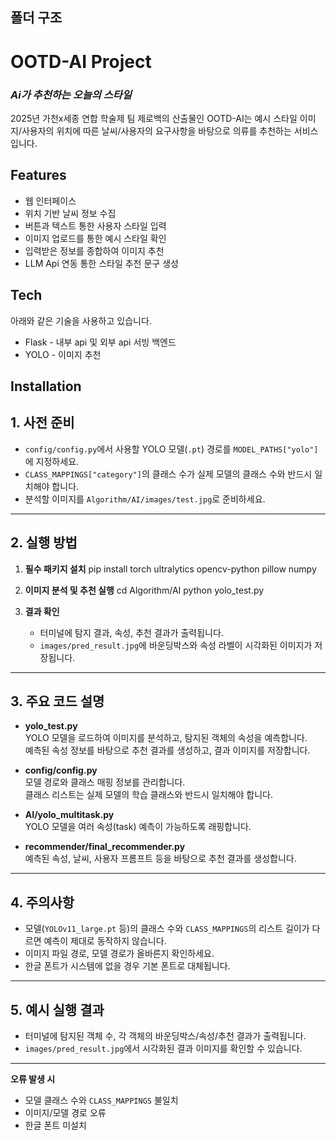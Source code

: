 ## 폴더 구조

# OOTD-AI Project

### _Ai가 추천하는 오늘의 스타일_

2025년 가천x세종 연합 학술제 팀 제로백의 산출물인 OOTD-AI는 예시 스타일 이미지/사용자의 위치에 따른 날씨/사용자의 요구사항을 바탕으로 의류를 추천하는 서비스입니다.

## Features

- 웹 인터페이스
- 위치 기반 날씨 정보 수집
- 버튼과 텍스트 통한 사용자 스타일 입력
- 이미지 업로드를 통한 예시 스타일 확인
- 입력받은 정보를 종합하여 이미지 추천
- LLM Api 연동 통한 스타일 추천 문구 생성

## Tech

아래와 같은 기술을 사용하고 있습니다.

- Flask - 내부 api 및 외부 api 서빙 백엔드
- YOLO - 이미지 추천

## Installation

## 1. 사전 준비

- `config/config.py`에서 사용할 YOLO 모델(`.pt`) 경로를 `MODEL_PATHS["yolo"]`에 지정하세요.
- `CLASS_MAPPINGS["category"]`의 클래스 수가 실제 모델의 클래스 수와 반드시 일치해야 합니다.
- 분석할 이미지를 `Algorithm/AI/images/test.jpg`로 준비하세요.

---

## 2. 실행 방법

1. **필수 패키지 설치**
    pip install torch ultralytics opencv-python pillow numpy

2. **이미지 분석 및 추천 실행**
    cd Algorithm/AI
    python yolo_test.py

3. **결과 확인**
    - 터미널에 탐지 결과, 속성, 추천 결과가 출력됩니다.
    - `images/pred_result.jpg`에 바운딩박스와 속성 라벨이 시각화된 이미지가 저장됩니다.

---

## 3. 주요 코드 설명

- **yolo_test.py**  
  YOLO 모델을 로드하여 이미지를 분석하고, 탐지된 객체의 속성을 예측합니다.  
  예측된 속성 정보를 바탕으로 추천 결과를 생성하고, 결과 이미지를 저장합니다.

- **config/config.py**  
  모델 경로와 클래스 매핑 정보를 관리합니다.  
  클래스 리스트는 실제 모델의 학습 클래스와 반드시 일치해야 합니다.

- **AI/yolo_multitask.py**  
  YOLO 모델을 여러 속성(task) 예측이 가능하도록 래핑합니다.

- **recommender/final_recommender.py**  
  예측된 속성, 날씨, 사용자 프롬프트 등을 바탕으로 추천 결과를 생성합니다.

---

## 4. 주의사항

- 모델(`YOLOv11_large.pt` 등)의 클래스 수와 `CLASS_MAPPINGS`의 리스트 길이가 다르면 예측이 제대로 동작하지 않습니다.
- 이미지 파일 경로, 모델 경로가 올바른지 확인하세요.
- 한글 폰트가 시스템에 없을 경우 기본 폰트로 대체됩니다.

---

## 5. 예시 실행 결과

- 터미널에 탐지된 객체 수, 각 객체의 바운딩박스/속성/추천 결과가 출력됩니다.
- `images/pred_result.jpg`에서 시각화된 결과 이미지를 확인할 수 있습니다.

---

**오류 발생 시**
- 모델 클래스 수와 `CLASS_MAPPINGS` 불일치
- 이미지/모델 경로 오류
- 한글 폰트 미설치
